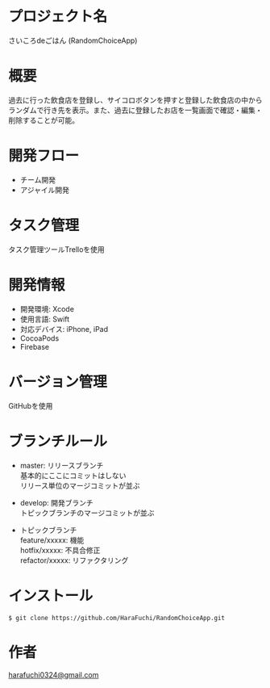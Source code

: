 # プロジェクト名

さいころdeごはん (RandomChoiceApp)

# 概要
過去に行った飲食店を登録し、サイコロボタンを押すと登録した飲食店の中からランダムで行き先を表示。また、過去に登録したお店を一覧画面で確認・編集・削除することが可能。

# 開発フロー
- チーム開発
- アジャイル開発

# タスク管理
タスク管理ツールTrelloを使用

# 開発情報
- 開発環境: Xcode
- 使用言語: Swift
- 対応デバイス: iPhone, iPad
- CocoaPods
- Firebase 

# バージョン管理
GitHubを使用

# ブランチルール
- master: リリースブランチ  
基本的にここにコミットはしない  
リリース単位のマージコミットが並ぶ

- develop: 開発ブランチ  
トピックブランチのマージコミットが並ぶ

- トピックブランチ  
feature/xxxxx: 機能  
hotfix/xxxxx: 不具合修正  
refactor/xxxxx: リファクタリング  

# インストール
`$ git clone https://github.com/HaraFuchi/RandomChoiceApp.git`

# 作者
harafuchi0324@gmail.com  
